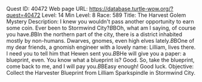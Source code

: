 Quest ID: 40472
Web page URL: https://database.turtle-wow.org/?quest=40472
Level: 14
Min Level: 8
Race: 589
Title: The Harvest Golem Mystery
Description: I knew you wouldn't pass another opportunity to earn some coin. Ever been to Stormwind City?$B$BOh, what am I saying, of course you have.$B$BIn the northern part of the city, there is a district inhabited mostly by non-humans. Dwarves, gnomes, even high elves lately.$B$BOne of my dear friends, a gnomish engineer with a lovely name: Lilliam, lives there. I need you to tell him that Hewen sent you.$B$BHe will give you a paper: a blueprint, even. You know what a blueprint is? Good. So, take the blueprint, come back to me, and I will pay you.$B$BEasy enough! Good luck.
Objective: Collect the Harvester Blueprint from Lilliam Sparkspindle in Stormwind City.
